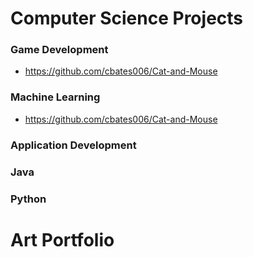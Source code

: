 # Computer Science Projects

### Game Development

- https://github.com/cbates006/Cat-and-Mouse

### Machine Learning

- https://github.com/cbates006/Cat-and-Mouse

### Application Development

### Java

### Python

# Art Portfolio
